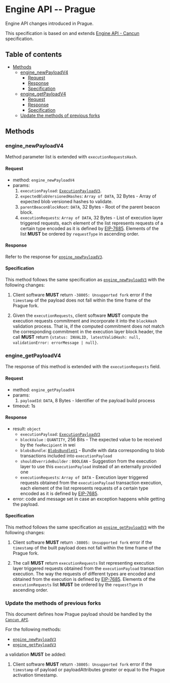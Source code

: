 # Engine API -- Prague

Engine API changes introduced in Prague.

This specification is based on and extends [Engine API - Cancun](./cancun.md) specification.

## Table of contents

<!-- START doctoc generated TOC please keep comment here to allow auto update -->
<!-- DON'T EDIT THIS SECTION, INSTEAD RE-RUN doctoc TO UPDATE -->

- [Methods](#methods)
  - [engine_newPayloadV4](#engine_newpayloadv4)
    - [Request](#request)
    - [Response](#response)
    - [Specification](#specification)
  - [engine_getPayloadV4](#engine_getpayloadv4)
    - [Request](#request-1)
    - [Response](#response-1)
    - [Specification](#specification-1)
  - [Update the methods of previous forks](#update-the-methods-of-previous-forks)

<!-- END doctoc generated TOC please keep comment here to allow auto update -->

## Methods

### engine_newPayloadV4

Method parameter list is extended with `executionRequestsHash`.

#### Request

* method: `engine_newPayloadV4`
* params:
  1. `executionPayload`: [`ExecutionPayloadV3`](./cancun.md#executionpayloadv3).
  2. `expectedBlobVersionedHashes`: `Array of DATA`, 32 Bytes - Array of expected blob versioned hashes to validate.
  3. `parentBeaconBlockRoot`: `DATA`, 32 Bytes - Root of the parent beacon block.
  4. `executionRequests`: `Array of DATA`, 32 Bytes - List of execution layer triggered requests,
each element of the list represents requests of a certain type encoded as it is defined by [EIP-7685](https://eips.ethereum.org/EIPS/eip-7685).
Elements of the list **MUST** be ordered by `requestType` in ascending order.

#### Response

Refer to the response for [`engine_newPayloadV3`](./cancun.md#engine_newpayloadv3).

#### Specification

This method follows the same specification as [`engine_newPayloadV3`](./cancun.md#engine_newpayloadv3) with the following changes:

1. Client software **MUST** return `-38005: Unsupported fork` error if the `timestamp` of the payload does not fall within the time frame of the Prague fork.

2. Given the `executionRequests`, client software **MUST** compute the execution requests commitment
and incorporate it into the `blockHash` validation process.
That is, if the computed commitment does not match the corresponding commitment in the execution layer block header,
the call **MUST** return `{status: INVALID, latestValidHash: null, validationError: errorMessage | null}`.

### engine_getPayloadV4

The response of this method is extended with the `executionRequests` field.

#### Request

* method: `engine_getPayloadV4`
* params:
  1. `payloadId`: `DATA`, 8 Bytes - Identifier of the payload build process
* timeout: 1s

#### Response

* result: `object`
  - `executionPayload`: [`ExecutionPayloadV3`](./cancun.md#executionpayloadv3)
  - `blockValue` : `QUANTITY`, 256 Bits - The expected value to be received by the `feeRecipient` in wei
  - `blobsBundle`: [`BlobsBundleV1`](#BlobsBundleV1) - Bundle with data corresponding to blob transactions included into `executionPayload`
  - `shouldOverrideBuilder` : `BOOLEAN` - Suggestion from the execution layer to use this `executionPayload` instead of an externally provided one
  - `executionRequests`: `Array of DATA` - Execution layer triggered requests obtained from the `executionPayload` transaction execution,
each element of the list represents requests of a certain type encoded as it is defined by [EIP-7685](https://eips.ethereum.org/EIPS/eip-7685).
* error: code and message set in case an exception happens while getting the payload.

#### Specification

This method follows the same specification as [`engine_getPayloadV3`](./cancun.md#engine_getpayloadv3) with the following changes:

1. Client software **MUST** return `-38005: Unsupported fork` error if the `timestamp` of the built payload does not fall within the time frame of the Prague fork.

2. The call **MUST** return `executionRequests` list representing execution layer triggered requests obtained from the `executionPayload` transaction execution.
The way the requests of different types are encoded and obtained from the execution is defined by [EIP-7685](https://eips.ethereum.org/EIPS/eip-7685).
Elements of the `executionRequests` list **MUST** be ordered by the `requestType` in ascending order.

### Update the methods of previous forks

This document defines how Prague payload should be handled by the [`Cancun API`](./cancun.md).

For the following methods:

- [`engine_newPayloadV3`](./cancun.md#engine_newpayloadV3)
- [`engine_getPayloadV3`](./cancun.md#engine_getpayloadv3)

a validation **MUST** be added:

1. Client software **MUST** return `-38005: Unsupported fork` error if the `timestamp` of payload or payloadAttributes greater or equal to the Prague activation timestamp.
